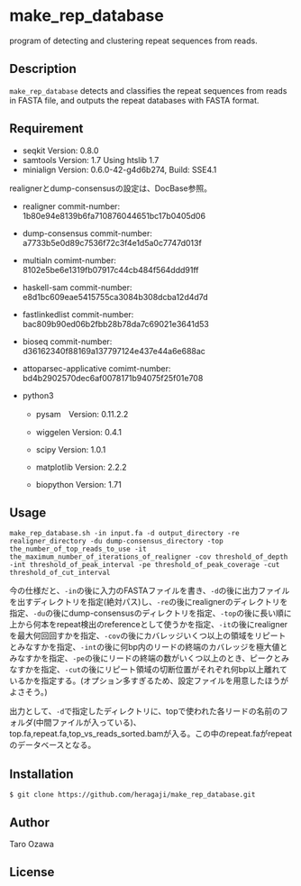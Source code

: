 # make_rep_database

program of detecting and clustering repeat sequences from reads.

## Description

`make_rep_database` detects and classifies the repeat sequences from reads in FASTA file, and outputs the repeat databases with FASTA format.

## Requirement

- seqkit Version: 0.8.0
- samtools Version: 1.7 Using htslib 1.7
- minialign Version: 0.6.0-42-g4d6b274, Build: SSE4.1

realignerとdump-consensusの設定は、DocBase参照。

- realigner commit-number: 1b80e94e8139b6fa710876044651bc17b0405d06

- dump-consensus commit-number: a7733b5e0d89c7536f72c3f4e1d5a0c7747d013f

- multialn  comimt-number: 8102e5be6e1319fb07917c44cb484f564ddd91ff

- haskell-sam   commit-number: e8d1bc609eae5415755ca3084b308dcba12d4d7d

- fastlinkedlist    commit-number: bac809b90ed06b2fbb28b78da7c69021e3641d53

- bioseq    commit-number: d36162340f88169a137797124e437e44a6e688ac

- attoparsec-applicative    comimt-number: bd4b2902570dec6af0078171b94075f25f01e708

- python3

    - pysam　Version: 0.11.2.2

    - wiggelen Version: 0.4.1

    - scipy Version: 1.0.1

    - matplotlib Version: 2.2.2

    - biopython Version: 1.71


## Usage

`make_rep_database.sh -in input.fa -d output_directory -re realigner_directory -du dump-consensus_directory -top the_number_of_top_reads_to_use -it the_maximum_number_of_iterations_of_realigner -cov threshold_of_depth -int threshold_of_peak_interval -pe threshold_of_peak_coverage -cut threshold_of_cut_interval`

今の仕様だと、`-in`の後に入力のFASTAファイルを書き、`-d`の後に出力ファイルを出すディレクトリを指定(絶対パス)し、`-re`の後にrealignerのディレクトリを指定、`-du`の後にdump-consensusのディレクトリを指定、`-top`の後に長い順に上から何本をrepeat検出のreferenceとして使うかを指定、`-it`の後にrealignerを最大何回回すかを指定、`-cov`の後にカバレッジいくつ以上の領域をリピートとみなすかを指定、`-int`の後に何bp内のリードの終端のカバレッジを極大値とみなすかを指定、`-pe`の後にリードの終端の数がいくつ以上のとき、ピークとみなすかを指定、`-cut`の後にリピート領域の切断位置がそれぞれ何bp以上離れているかを指定する。(オプション多すぎるため、設定ファイルを用意したほうがよさそう。)

出力として、`-d`で指定したディレクトリに、topで使われた各リードの名前のフォルダ(中間ファイルが入っている)、top.fa,repeat.fa,top_vs_reads_sorted.bamが入る。この中のrepeat.faがrepeatのデータベースとなる。

## Installation

    $ git clone https://github.com/heragaji/make_rep_database.git

## Author

Taro Ozawa

## License
